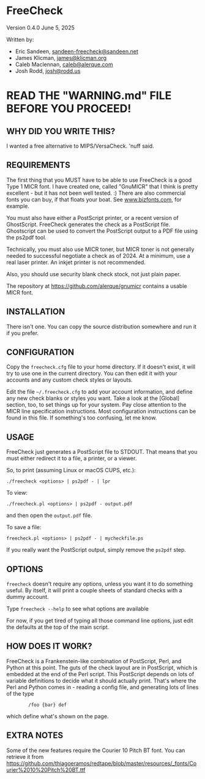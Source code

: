 FreeCheck
=========
Version 0.4.0
June 5, 2025

Written by:
- Eric Sandeen, <sandeen-freecheck@sandeen.net>
- James Klicman, <james@klicman.org>
- Caleb Maclennan, <caleb@alerque.com>
- Josh Rodd, <josh@rodd.us>

READ THE "WARNING.md" FILE BEFORE YOU PROCEED!
==============================================

WHY DID YOU WRITE THIS?
-----------------------
I wanted a free alternative to MIPS/VersaCheck. 'nuff said.

REQUIREMENTS
------------
The first thing that you MUST have to be able to use FreeCheck is a
good Type 1 MICR font. I have created one, called "GnuMICR" that I think
is pretty excellent - but it has not been well tested. :) There are also
commercial fonts you can buy, if that floats your boat. See
www.bizfonts.com, for example.

You must also have either a PostScript printer, or a recent version
of GhostScript. FreeCheck generates the check as a PostScript file.
Ghostscript can be used to convert the PostScript output to a PDF file
using the ps2pdf tool.

Technically, you must also use MICR toner, but MICR toner is not generally
needed to successful negotiate a check as of 2024. At a minimum, use a real
laser printer. An inkjet printer is not recommended.

Also, you should use security blank check stock, not just plain
paper.

The repository at <https://github.com/alerque/gnumicr> contains a usable
MICR font.

INSTALLATION
------------

There isn't one. You can copy the source distribution somewhere and run it
if you prefer.

CONFIGURATION
-------------

Copy the `freecheck.cfg` file to your home directory. If it doesn't exist,
it will try to use one in the current directory. You can then edit it with
your accounts and any custom check styles or layouts.

Edit the file `~/.freecheck.cfg` to add your account information, and define
any new check blanks or styles you want.  Take a look at the [Global]
section, too, to set things up for your system. Pay close attention
to the MICR line specification instructions. Most configuration instructions
can be found in this file. If something's too confusing, let me know.

USAGE
-----
FreeCheck just generates a PostScript file to STDOUT. That means that you
must either redirect it to a file, a printer, or a viewer.

So, to print (assuming Linux or macOS CUPS, etc.):
```
./freecheck <options> | ps2pdf - | lpr
```

To view:
```
./freecheck.pl <options> | ps2pdf - output.pdf
```

and then open the `output.pdf` file.

To save a file:
```
freecheck.pl <options> | ps2pdf - | mycheckfile.ps
```

If you really want the PostScript output, simply remove the `ps2pdf`
step.

OPTIONS
-------
`freecheck` doesn't require any options, unless you want it to do something
useful. By itself, it will print a couple sheets of standard checks
with a dummy account.

Type `freecheck --help` to see what options are available

For now, if you get tired of typing all those command line options, just
edit the defaults at the top of the main script.

HOW DOES IT WORK?
-----------------
FreeCheck is a Frankenstein-like combination of PostScript, Perl, and
Python at this point. The guts of the check layout are in PostScript,
which is embedded at the end of the Perl script. This PostScript depends
on lots of variable definitions to decide what it should actually print.
That's where the Perl and Python comes in - reading a config file, and
generating lots of lines of the type

```
        /foo {bar} def
```
which define what's shown on the page.

EXTRA NOTES
-----------

Some of the new features require the Courier 10 Pitch BT font. You can
retrieve it from
<https://github.com/thiagoeramos/redtape/blob/master/resources/_fonts/Courier%2010%20Pitch%20BT.ttf>
